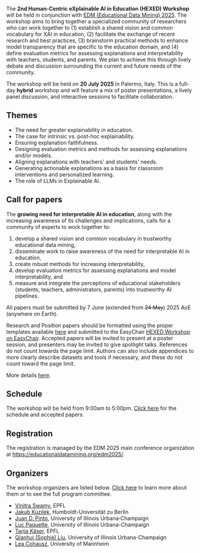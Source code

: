The **2nd Human-Centric eXplainable AI in Education (HEXED) Workshop** will be held in conjunction with [EDM (Educational Data Mining) 2025](https://educationaldatamining.org/edm2025/). The workshop aims to bring together a specialized community of researchers who can work together to (1) establish a shared vision and common vocabulary for XAI in education, (2) facilitate the exchange of recent research and best practices, (3) brainstorm practical methods to enhance model transparency that are specific to the education domain, and (4) define evaluation metrics for assessing explanations and interpretability with teachers, students, and parents. We plan to achieve this through lively debate and discussion surrounding the current and future needs of the community.

The workshop will be held on **20 July 2025** in Palermo, Italy. This is a full-day **hybrid** workshop and will feature a mix of poster presentations, a lively panel discussion, and interactive sessions to facilitate collaboration.

## Themes

- The need for greater explainability in education.
- The case for intrinsic vs. post-hoc explainability.
- Ensuring explanation faithfulness.
- Designing evaluation metrics and methods for assessing explanations and/or models.
- Aligning explanations with teachers' and students' needs.
- Generating actionable explanations as a basis for classroom interventions and personalized learning.
- The role of LLMs in Explainable AI. 

## Call for papers

The **growing need for interpretable AI in education**, along with the increasing awareness of its challenges and implications, calls for a community of experts to work together to:

1. develop a shared vision and common vocabulary in trustworthy educational data mining,
2. disseminate work to raise awareness of the need for interpretable AI in education,
3. create robust methods for increasing interpretability,
4. develop evaluation metrics for assessing explanations and model interpretability, and
5. measure and integrate the perceptions of educational stakeholders (students, teachers, administrators, parents) into trustworthy AI pipelines.

All papers must be submitted by 7 June (extended from ~~24 May~~) 2025 AoE (anywhere on Earth).

Research and Position papers should be formatted using the proper templates available [here](https://hexed-workshop.github.io/submission-templates/) and submitted to the EasyChair [HEXED Workshop on EasyChair](https://easychair.org/my/conference?conf=hexed2025). Accepted papers will be invited to present at a poster session, and presenters may be invited to give spotlight talks. References do not count towards the page limit. Authors can also include appendices to more clearly describe datasets and tools if necessary, and these do not count toward the page limit.

More details [here](/call-for-papers).

<!--
## Proceedings

To be announced.-->


## Schedule

The workshop will be held from 9:00am to 5:00pm. [Click here](/schedule) for the schedule and accepted papers.


## Registration

The registration is managed by the EDM 2025 main conference organization at <https://educationaldatamining.org/edm2025/>. 


## Organizers

The workshop organizers are listed below. [Click here](/people) to learn more about them or to see the full program committee.

- [Vinitra Swamy](https://vinitra.github.io), EPFL
- [Jakub Kuzilek](https://jakubkuzilek.github.io/), Humboldt-Universität zu Berlin
- [Juan D. Pinto](https://jdpinto.com), University of Illinois Urbana‐Champaign
- [Luc Paquette](https://education.illinois.edu/faculty/luc-paquette), University of Illinois Urbana-Champaign
- [Tanja Käser](https://people.epfl.ch/tanja.kaeser/?lang=en), EPFL
- [Qianhui (Sophie) Liu](https://education.illinois.edu/people/sophie-liu), University of Illinois Urbana-Champaign
- [Lea Cohausz](https://lea-cohausz.github.io), University of Mannheim
